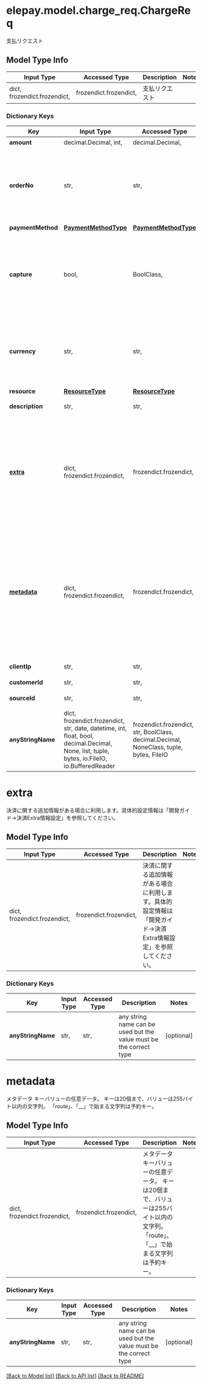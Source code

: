 # elepay.model.charge_req.ChargeReq

支払リクエスト

## Model Type Info
Input Type | Accessed Type | Description | Notes
------------ | ------------- | ------------- | -------------
dict, frozendict.frozendict,  | frozendict.frozendict,  | 支払リクエスト | 

### Dictionary Keys
Key | Input Type | Accessed Type | Description | Notes
------------ | ------------- | ------------- | ------------- | -------------
**amount** | decimal.Decimal, int,  | decimal.Decimal,  | 金額 | 
**orderNo** | str,  | str,  | お客様側のシステムオーダーNo（例：注文番号、決済IDなど） 最大桁数は50桁です。  | 
**paymentMethod** | [**PaymentMethodType**](PaymentMethodType.md) | [**PaymentMethodType**](PaymentMethodType.md) |  | 
**capture** | bool,  | BoolClass,  | 支払い処理を確定するかどうか falseの場合、承認と支払い額の確保のみ行う。デフォルトはtrue  | [optional] if omitted the server will use the default value of True
**currency** | str,  | str,  | 通貨コード (ISO_4217) | [optional] if omitted the server will use the default value of "JPY"
**resource** | [**ResourceType**](ResourceType.md) | [**ResourceType**](ResourceType.md) |  | [optional] 
**description** | str,  | str,  | 決済に関する説明 | [optional] 
**[extra](#extra)** | dict, frozendict.frozendict,  | frozendict.frozendict,  | 決済に関する追加情報がある場合に利用します。具体的設定情報は「開発ガイド-&gt;決済Extra情報設定」を参照してください。 | [optional] 
**[metadata](#metadata)** | dict, frozendict.frozendict,  | frozendict.frozendict,  | メタデータ キーバリューの任意データ。 キーは20個まで、バリューは255バイト以内の文字列。 「route」、「__」で始まる文字列は予約キー。  | [optional] 
**clientIp** | str,  | str,  | Client IP アドレス | [optional] 
**customerId** | str,  | str,  | カスタマID | [optional] 
**sourceId** | str,  | str,  | カスタマソースID | [optional] 
**anyStringName** | dict, frozendict.frozendict, str, date, datetime, int, float, bool, decimal.Decimal, None, list, tuple, bytes, io.FileIO, io.BufferedReader | frozendict.frozendict, str, BoolClass, decimal.Decimal, NoneClass, tuple, bytes, FileIO | any string name can be used but the value must be the correct type | [optional]

# extra

決済に関する追加情報がある場合に利用します。具体的設定情報は「開発ガイド->決済Extra情報設定」を参照してください。

## Model Type Info
Input Type | Accessed Type | Description | Notes
------------ | ------------- | ------------- | -------------
dict, frozendict.frozendict,  | frozendict.frozendict,  | 決済に関する追加情報がある場合に利用します。具体的設定情報は「開発ガイド-&gt;決済Extra情報設定」を参照してください。 | 

### Dictionary Keys
Key | Input Type | Accessed Type | Description | Notes
------------ | ------------- | ------------- | ------------- | -------------
**anyStringName** | str,  | str,  | any string name can be used but the value must be the correct type | [optional] 

# metadata

メタデータ キーバリューの任意データ。 キーは20個まで、バリューは255バイト以内の文字列。 「route」、「__」で始まる文字列は予約キー。 

## Model Type Info
Input Type | Accessed Type | Description | Notes
------------ | ------------- | ------------- | -------------
dict, frozendict.frozendict,  | frozendict.frozendict,  | メタデータ キーバリューの任意データ。 キーは20個まで、バリューは255バイト以内の文字列。 「route」、「__」で始まる文字列は予約キー。  | 

### Dictionary Keys
Key | Input Type | Accessed Type | Description | Notes
------------ | ------------- | ------------- | ------------- | -------------
**anyStringName** | str,  | str,  | any string name can be used but the value must be the correct type | [optional] 

[[Back to Model list]](../../README.md#documentation-for-models) [[Back to API list]](../../README.md#documentation-for-api-endpoints) [[Back to README]](../../README.md)

